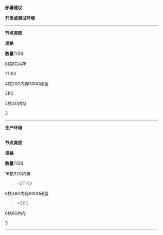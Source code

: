 **部署建议**

**开发或测试环境**

****
**节点类型**

**规格**

**数量**TiDB

8核8G内存

1TiKV

4核20G内存300G硬盘

3PD

4核4G内存

3

****

**生产环境**

****
**节点类型**

**规格**

**数量**TiDB

16核32G内存

>=2TiKV

8核48G内存800G硬盘

>=3PD

6核8G内存

3

****